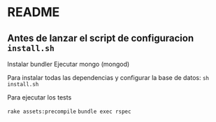 # README

## Antes de lanzar el script de configuracion `install.sh`

Instalar bundler
Ejecutar mongo (mongod)

Para instalar todas las dependencias y configurar la base de datos: `sh install.sh`

Para ejecutar los tests

`rake assets:precompile`
`bundle exec rspec`

